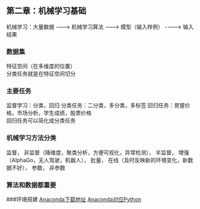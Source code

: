 ## 第二章：机械学习基础
机械学习：大量数据 ---> 机械学习算法 ---> 模型（输入样例） ----> 输入结果   
### 数据集  
 特征空间（在多维度的位置）   
 分类任务就是在特征空间切分   

 ### 主要任务     
 监督学习：分类，回归
 分类任务：二分类，多分类，多标签
 回归任务：房屋价格，市场分析，学生成绩，股票价格   
 回归任务可以简化成分类任务   

 ### 机械学习方法分类  
监督，
非监督（降维度，聚类分析，方便可视化，异常检测），
半监督，
增强（AlphaGo，无人驾驶，机器人），
批量，
在线（及时反映新的环境变化，新数据不好），
参数，
非参数    
### 算法和数据都重要

###环境搭建
[Anaconda下载地址](https://mirrors.tuna.tsinghua.edu.cn/anaconda/archive/?C=M&O=D)
[Anaconda对应Python](https://blog.csdn.net/yuejisuo1948/article/details/81043823)



